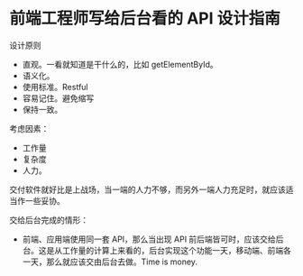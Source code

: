 前端工程师写给后台看的 API 设计指南
===

设计原则 
 
 - 直观。一看就知道是干什么的，比如 getElementById。
 - 语义化。
 - 使用标准。Restful
 - 容易记住。避免缩写
 - 保持一致。

考虑因素：

 - 工作量
 - 复杂度
 - 人力。

交付软件就好比是上战场，当一端的人力不够，而另外一端人力充足时，就应该适当作一些妥协。

交给后台完成的情形：

 - 前端、应用端使用同一套 API，那么当出现 API 前后端皆可时，应该交给后台。这是从工作量的计算上来看的，后台实现这个功能一天，移动端、前端各一天，那么就应该交由后台去做。Time is money.
